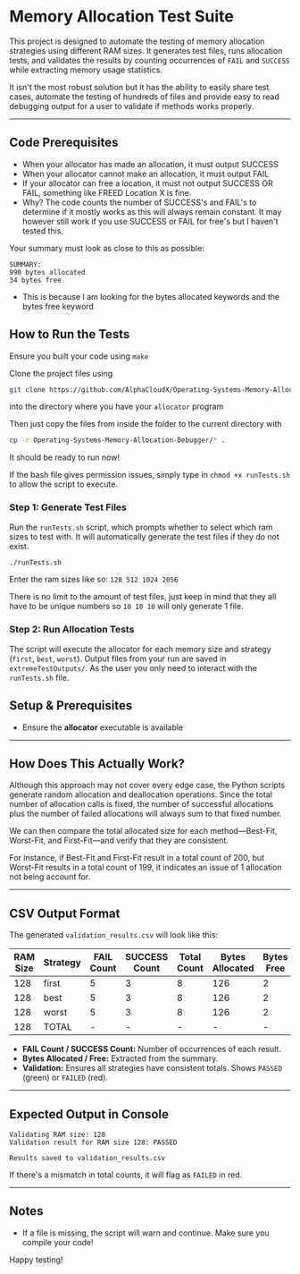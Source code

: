 # Memory Allocation Test Suite

This project is designed to automate the testing of memory allocation strategies using different RAM sizes. It generates test files, runs allocation tests, and validates the results by counting occurrences of `FAIL` and `SUCCESS` while extracting memory usage statistics.

It isn't the most robust solution but it has the ability to easily share test cases, automate the testing of hundreds of files and provide easy to read debugging output for a user to validate if methods works properly.

---

## **Code Prerequisites**
- When your allocator has made an allocation, it must output SUCCESS
- When your allocator cannot make an allocation, it must output FAIL
- If your allocator can free a location, it must not output SUCCESS OR FAIL, something like FREED Location X is fine.
- Why? The code counts the number of SUCCESS's and FAIL's to determine if it mostly works as this will always remain constant. It may however still work if you use SUCCESS or FAIL for free's but I haven't tested this.


Your summary must look as close to this as possible:
```
SUMMARY:
990 bytes allocated
34 bytes free
```

- This is because I am looking for the bytes allocated keywords and the bytes free keyword

## **How to Run the Tests**

Ensure you built your code using `make`

Clone the project files using
```bash
git clone https://github.com/AlphaCloudX/Operating-Systems-Memory-Allocation-Debugger.git
```
into the directory where you have your `allocator` program


Then just copy the files from inside the folder to the current directory with
```bash
cp -r Operating-Systems-Memory-Allocation-Debugger/* .
```

It should be ready to run now!

If the bash file gives permission issues, simply type in `chmod +x runTests.sh` to allow the script to execute.

### **Step 1: Generate Test Files**
Run the `runTests.sh` script, which prompts whether to select which ram sizes to test with. It will automatically generate the test files if they do not exist.
```bash
./runTests.sh
```
Enter the ram sizes like so:
`128 512 1024 2056`

There is no limit to the amount of test files, just keep in mind that they all have to be unique numbers so `10 10 10` will only generate 1 file.

### **Step 2: Run Allocation Tests**
The script will execute the allocator for each memory size and strategy (`first`, `best`, `worst`). Output files from your run are saved in `extremeTestOutputs/`.
As the user you only need to interact with the `runTests.sh` file.

## **Setup & Prerequisites**
- Ensure the **allocator** executable is available

---

## **How Does This Actually Work?**
Although this approach may not cover every edge case, the Python scripts generate random allocation and deallocation operations. Since the total number of allocation calls is fixed, the number of successful allocations plus the number of failed allocations will always sum to that fixed number.

We can then compare the total allocated size for each method—Best-Fit, Worst-Fit, and First-Fit—and verify that they are consistent.

For instance, if Best-Fit and First-Fit result in a total count of 200, but Worst-Fit results in a total count of 199, it indicates an issue of 1 allocation not being account for.


---

## **CSV Output Format**
The generated `validation_results.csv` will look like this:

| RAM Size | Strategy | FAIL Count | SUCCESS Count | Total Count | Bytes Allocated | Bytes Free | Validation |
|----------|------------|------------|--------------|------------|----------------|------------|------------|
| 128      | first      | 5          | 3            | 8          | 126            | 2          |            |
| 128      | best       | 5          | 3            | 8          | 126            | 2          |            |
| 128      | worst      | 5          | 3            | 8          | 126            | 2          |            |
| 128      | TOTAL      | -          | -            | -          | -              | -          | PASSED     |

- **FAIL Count / SUCCESS Count:** Number of occurrences of each result.
- **Bytes Allocated / Free:** Extracted from the summary.
- **Validation:** Ensures all strategies have consistent totals. Shows `PASSED` (green) or `FAILED` (red).

---

## **Expected Output in Console**
```
Validating RAM size: 128
Validation result for RAM size 128: PASSED

Results saved to validation_results.csv
```
If there's a mismatch in total counts, it will flag as `FAILED` in red.

---

## **Notes**
- If a file is missing, the script will warn and continue. Make sure you compile your code!


Happy testing!

